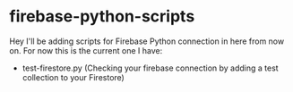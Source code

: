 # firebase-python-scripts

Hey I'll be adding scripts for Firebase Python connection in here from now on. For now this is the current one I have:
- test-firestore.py (Checking your firebase connection by adding a test collection to your Firestore)

